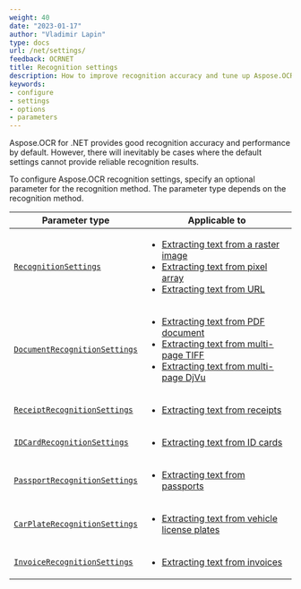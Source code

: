 ```yaml
---
weight: 40
date: "2023-01-17"
author: "Vladimir Lapin"
type: docs
url: /net/settings/
feedback: OCRNET
title: Recognition settings
description: How to improve recognition accuracy and tune up Aspose.OCR engine.
keywords:
- configure
- settings
- options
- parameters
---
```


Aspose.OCR for .NET provides good recognition accuracy and performance by default. However, there will inevitably be cases where the default settings cannot provide reliable recognition results.

To configure Aspose.OCR recognition settings, specify an optional parameter for the recognition method. The parameter type depends on the recognition method.

Parameter type | Applicable to
-------------- | -------------
[`RecognitionSettings`](/ocr/net/recognition-settings-image/) | <ul><li>[Extracting text from a raster image](/ocr/net/recognition/image/)</li><li>[Extracting text from pixel array](/ocr/net/recognition/pixel/)</li><li>[Extracting text from URL](/ocr/net/recognition/url/)</li></ul>
[`DocumentRecognitionSettings`](/ocr/net/recognition-settings-document/) | <ul><li>[Extracting text from PDF document](/ocr/net/recognition/pdf/)</li><li>[Extracting text from multi-page TIFF](/ocr/net/recognition/tiff/)</li><li>[Extracting text from multi-page DjVu](/ocr/net/recognition/djvu/)</li></ul>
[`ReceiptRecognitionSettings`](/ocr/net/recognition-settings-receipt/) | <ul><li>[Extracting text from receipts](/ocr/net/recognition/receipt/)</li></ul>
[`IDCardRecognitionSettings`](/ocr/net/recognition-settings-id-card/) | <ul><li>[Extracting text from ID cards](/ocr/net/recognition/id-card/)</li></ul>
[`PassportRecognitionSettings`](/ocr/net/recognition-settings-passport/) | <ul><li>[Extracting text from passports](/ocr/net/recognition/passport/)</li></ul>
[`CarPlateRecognitionSettings`](/ocr/net/recognition-settings-car-plate/) | <ul><li>[Extracting text from vehicle license plates](/ocr/net/recognition/car-plate/)</li></ul>
[`InvoiceRecognitionSettings`](/ocr/net/recognition-settings-invoice/) | <ul><li>[Extracting text from invoices](/ocr/net/recognition/invoice/)</li></ul>

